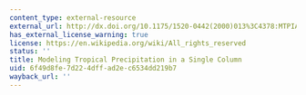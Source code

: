 ```yaml
---
content_type: external-resource
external_url: http://dx.doi.org/10.1175/1520-0442(2000)013%3C4378:MTPIAS%3E2.0.CO;2
has_external_license_warning: true
license: https://en.wikipedia.org/wiki/All_rights_reserved
status: ''
title: Modeling Tropical Precipitation in a Single Column
uid: 6f49d8fe-7d22-4dff-ad2e-c6534dd219b7
wayback_url: ''
---
```

